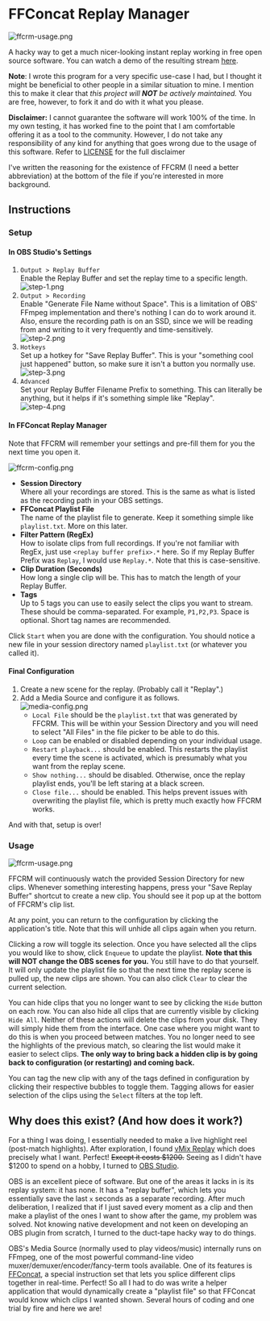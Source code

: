 # FFConcat Replay Manager

![ffcrm-usage.png](img/ffcrm-usage.png)

A hacky way to get a much nicer-looking instant replay working in free open
source software. You can watch a demo of the resulting stream [here](https://www.youtube.com/watch?v=rmDBHsLfZVo).

**Note**:
I wrote this program for a very specific use-case I had, but I thought it might
be beneficial to other people in a similar situation to mine. I mention this to
make it clear that *this project will **NOT** be actively maintained.* You are
free, however, to fork it and do with it what you please.

**Disclaimer:** I cannot guarantee the software will work 100% of 
the time. In my own testing, it has worked fine to the point that I am
comfortable offering it as a tool to the community. However, I do not take any
responsibility of any kind for anything that goes wrong due to the usage of
this software. Refer to [LICENSE](LICENSE) for the full disclaimer

I've written the reasoning for the existence of FFCRM (I need a better
abbreviation) at the bottom of the file if you're interested in more background. 

## Instructions

### Setup
#### In OBS Studio's Settings
1. `Output > Replay Buffer`  
Enable the Replay Buffer and set the replay time to a specific length.    
![step-1.png](img/step-1.png)
2. `Output > Recording`  
Enable "Generate File Name without Space". This is a limitation of OBS' FFmpeg
implementation and there's nothing I can do to work around it. Also, ensure
the recording path is on an SSD, since we will be reading from and writing to
it very frequently and time-sensitively.  
![step-2.png](img/step-2.png)
3. `Hotkeys`  
Set up a hotkey for "Save Replay Buffer". This is your "something cool just
happened" button, so make sure it isn't a button you normally use.  
![step-3.png](img/step-3.png)
4. `Advanced`  
Set your Replay Buffer Filename Prefix to something. This can literally be 
anything, but it helps if it's something simple like "Replay".  
![step-4.png](img/step-4.png)

#### In FFConcat Replay Manager
Note that FFCRM will remember your settings and pre-fill them for you the next
time you open it.

![ffcrm-config.png](img/ffcrm-config.png)
- **Session Directory**  
Where all your recordings are stored. This is the same as what is listed as the
recording path in your OBS settings.
- **FFConcat Playlist File**  
The name of the playlist file to generate. Keep it something simple like 
`playlist.txt`. More on this later.
- **Filter Pattern (RegEx)**  
How to isolate clips from full recordings. If you're not familiar with RegEx,
just use `<replay buffer prefix>.*` here. So if my Replay Buffer Prefix was
`Replay`, I would use `Replay.*`. Note that this is case-sensitive.
- **Clip Duration (Seconds)**  
How long a single clip will be. This has to match the length of your Replay
Buffer.
- **Tags**  
Up to 5 tags you can use to easily select the clips you want to stream. These
should be comma-separated. For example, `P1,P2,P3`. Space is optional. Short
tag names are recommended.

Click `Start` when you are done with the configuration. You should notice a new
file in your session directory named `playlist.txt` (or whatever you called it).

#### Final Configuration
1. Create a new scene for the replay. (Probably call it "Replay".)
2. Add a Media Source and configure it as follows.  
![media-config.png](img/media-config.png)
   - `Local File` should be the `playlist.txt` that was generated by FFCRM. 
   This will be within your Session Directory and you will need to select "All
   Files" in the file picker to be able to do this.
   - `Loop` can be enabled or disabled depending on your individual usage.
   - `Restart playback...` should be enabled. This restarts the playlist every
   time the scene is activated, which is presumably what you want from the 
   replay scene.
   - `Show nothing...` should be disabled. Otherwise, once the replay playlist
   ends, you'll be left staring at a black screen.
   - `Close file...` should be enabled. This helps prevent issues with
   overwriting the playlist file, which is pretty much exactly how FFCRM works.

And with that, setup is over!

### Usage
![ffcrm-usage.png](img/ffcrm-usage.png)

FFCRM will continuously watch the provided Session Directory for new clips.
Whenever something interesting happens, press your "Save Replay Buffer"
shortcut to create a new clip. You should see it pop up at the bottom of
FFCRM's clip list.

At any point, you can return to the configuration by clicking the application's
title. Note that this will unhide all clips again when you return.

Clicking a row will toggle its selection. Once you have selected all the clips
you would like to show, click `Enqueue` to update the playlist. **Note that 
this will NOT change the OBS scenes for you.** You still have to do that
yourself. It will only update the playlist file so that the next time the 
replay scene is pulled up, the new clips are shown. You can also click `Clear`
to clear the current selection.

You can hide clips that you no longer want to see by clicking the `Hide` button
on each row. You can also hide all clips that are currently visible by clicking
`Hide All`. Neither of these actions will delete the clips from your disk. They 
will simply hide them from the interface. One case where you might want to do
this is when you proceed between matches. You no longer need to see the 
highlights of the previous match, so clearing the list would make it easier to
select clips. **The only way to bring back a hidden clip is by going back to 
configuration (or restarting) and coming back.**

You can tag the new clip with any of the tags defined in configuration by
clicking their respective bubbles to toggle them. Tagging allows for easier
selection of the clips using the `Select` filters at the top left. 

## Why does this exist? (And how does it work?)
For a thing I was doing, I essentially needed to make a live highlight reel 
(post-match highlights). After exploration, I found [vMix Replay](https://www.youtube.com/watch?v=l7l4MY9u7pA)
which does precisely what I want. Perfect! ~~Except it costs $1200.~~ Seeing as
I didn't have $1200 to spend on a hobby, I turned to [OBS Studio](https://obsproject.com/).

OBS is an excellent piece of software. But one of the areas it lacks in is its
replay system: it has none. It has a "replay buffer", which lets you
essentially save the last `x` seconds as a separate recording. After much 
deliberation, I realized that if I just saved every moment as a clip and then 
make a playlist of the ones I want to show after the game, my problem was
solved. Not knowing native development and not keen on developing an OBS plugin
from scratch, I turned to the duct-tape hacky way to do things.

OBS's Media Source (normally used to play videos/music) internally runs on
FFmpeg, one of the most powerful command-line video
muxer/demuxer/encoder/fancy-term tools available. One of its features is
[FFConcat](https://trac.ffmpeg.org/wiki/Concatenate), a special instruction set
that lets you splice different clips together in real-time. Perfect! So all I
had to do was write a helper application that would dynamically create a 
"playlist file" so that FFConcat would know which clips I wanted shown. Several
hours of coding and one trial by fire and here we are!
